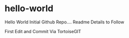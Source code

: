 # hello-world
Hello World Initial Github Repo....
Readme Details to Follow

First Edit and Commit Via TortoiseGIT
